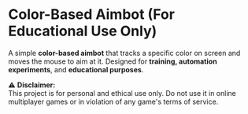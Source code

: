 # Color-Based Aimbot (For Educational Use Only)

A simple **color-based aimbot** that tracks a specific color on screen and moves the mouse to aim at it. Designed for **training, automation experiments**, and **educational purposes**.

⚠️ **Disclaimer:**  
This project is for personal and ethical use only. Do not use it in online multiplayer games or in violation of any game's terms of service.
